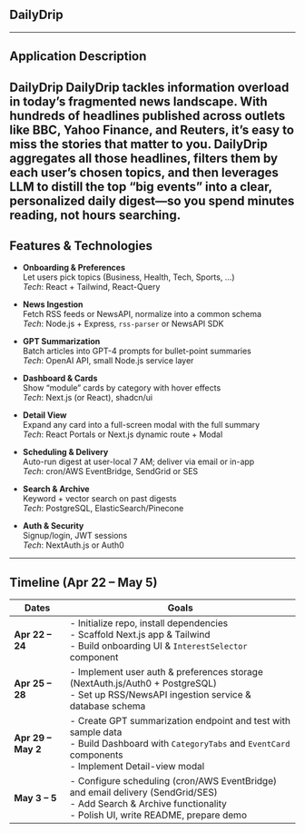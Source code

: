 
## DailyDrip

---

## Application Description  
**DailyDrip**  DailyDrip tackles information overload in today’s fragmented news landscape. With hundreds of headlines published across outlets like BBC, Yahoo Finance, and Reuters, it’s easy to miss the stories that matter to you. DailyDrip aggregates all those headlines, filters them by each user’s chosen topics, and then leverages LLM to distill the top “big events” into a clear, personalized daily digest—so you spend minutes reading, not hours searching.
---

## Features & Technologies

- **Onboarding & Preferences**  
  Let users pick topics (Business, Health, Tech, Sports, …)  
  _Tech_: React + Tailwind, React-Query

- **News Ingestion**  
  Fetch RSS feeds or NewsAPI, normalize into a common schema  
  _Tech_: Node.js + Express, `rss-parser` or NewsAPI SDK

- **GPT Summarization**  
  Batch articles into GPT-4 prompts for bullet-point summaries  
  _Tech_: OpenAI API, small Node.js service layer

- **Dashboard & Cards**  
  Show “module” cards by category with hover effects  
  _Tech_: Next.js (or React), shadcn/ui

- **Detail View**  
  Expand any card into a full-screen modal with the full summary  
  _Tech_: React Portals or Next.js dynamic route + Modal

- **Scheduling & Delivery**  
  Auto-run digest at user-local 7 AM; deliver via email or in-app  
  _Tech_: cron/AWS EventBridge, SendGrid or SES

- **Search & Archive**  
  Keyword + vector search on past digests  
  _Tech_: PostgreSQL, ElasticSearch/Pinecone

- **Auth & Security**  
  Signup/login, JWT sessions  
  _Tech_: NextAuth.js or Auth0

---

## Timeline (Apr 22 – May 5)

| Dates           | Goals                                                                                             |
|-----------------|---------------------------------------------------------------------------------------------------|
| **Apr 22 – 24** | - Initialize repo, install dependencies<br>- Scaffold Next.js app & Tailwind<br>- Build onboarding UI & `InterestSelector` component |
| **Apr 25 – 28** | - Implement user auth & preferences storage (NextAuth.js/Auth0 + PostgreSQL)<br>- Set up RSS/NewsAPI ingestion service & database schema |
| **Apr 29 – May 2** | - Create GPT summarization endpoint and test with sample data<br>- Build Dashboard with `CategoryTabs` and `EventCard` components<br>- Implement Detail-view modal |
| **May 3 – 5**   | - Configure scheduling (cron/AWS EventBridge) and email delivery (SendGrid/SES)<br>- Add Search & Archive functionality<br>- Polish UI, write README, prepare demo |




